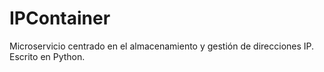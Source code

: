 # IPContainer

Microservicio centrado en el almacenamiento y gestión de direcciones IP. Escrito en Python.